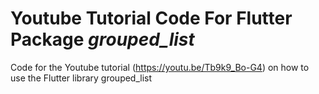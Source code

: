 # Youtube Tutorial Code For Flutter Package *grouped_list*
Code for the Youtube tutorial (https://youtu.be/Tb9k9_Bo-G4) on how to use the Flutter library grouped_list
